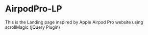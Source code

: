 # AirpodPro-LP

This is the Landing page inspired by Apple Airpod Pro website using scrollMagic (jQuery Plugin) 
